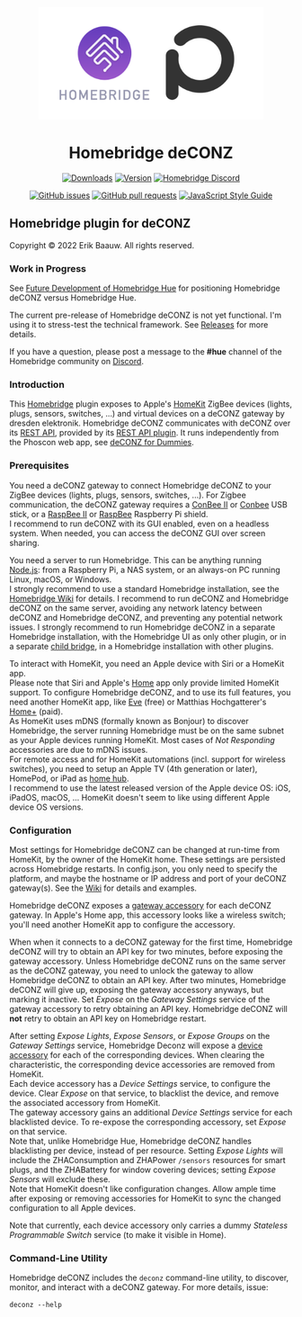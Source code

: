 <p align="center">
  <img src="homebridge-deconz.png" height="200px">  
</p><span align="center">

# Homebridge deCONZ
[![Downloads](https://img.shields.io/npm/dt/homebridge-deconz)](https://www.npmjs.com/package/homebridge-deconz)
[![Version](https://img.shields.io/npm/v/homebridge-deconz)](https://www.npmjs.com/package/homebridge-deconz)
[![Homebridge Discord](https://img.shields.io/discord/432663330281226270?color=728ED5&logo=discord&label=discord)](https://discord.gg/hZubhrz)

[![GitHub issues](https://img.shields.io/github/issues/ebaauw/homebridge-deconz)](https://github.com/ebaauw/homebridge-deconz/issues)
[![GitHub pull requests](https://img.shields.io/github/issues-pr/ebaauw/homebridge-deconz)](https://github.com/ebaauw/homebridge-deconz/pulls)
[![JavaScript Style Guide](https://img.shields.io/badge/code_style-standard-brightgreen)](https://standardjs.com)

</span>

## Homebridge plugin for deCONZ
Copyright © 2022 Erik Baauw. All rights reserved.

### Work in Progress
See [Future Development of Homebridge Hue](https://github.com/ebaauw/homebridge-hue/issues/1070) for positioning Homebridge deCONZ versus Homebridge Hue.

The current pre-release of Homebridge deCONZ is not yet functional.
I'm using it to stress-test the technical framework.
See [Releases](https://github.com/ebaauw/homebridge-deconz/releases) for more details.

If you have a question, please post a message to the **#hue** channel of the Homebridge community on [Discord](https://discord.gg/hZubhrz).

### Introduction
This [Homebridge](https://github.com/homebridge/homebridge) plugin exposes to Apple's [HomeKit](http://www.apple.com/ios/home/) ZigBee devices (lights, plugs, sensors, switches, ...) and virtual devices on a deCONZ gateway by dresden elektronik.
Homebridge deCONZ communicates with deCONZ over its [REST API](https://dresden-elektronik.github.io/deconz-rest-doc/), provided by its [REST API plugin](https://github.com/dresden-elektronik/deconz-rest-plugin).
It runs independently from the Phoscon web app, see [deCONZ for Dummies](https://github.com/dresden-elektronik/deconz-rest-plugin/wiki/deCONZ-for-Dummies).

### Prerequisites
You need a deCONZ gateway to connect Homebridge deCONZ to your ZigBee devices (lights, plugs, sensors, switches, ...).
For Zigbee communication, the deCONZ gateway requires a [ConBee II](https://phoscon.de/en/conbee2) or [Conbee](https://phoscon.de/en/conbee) USB stick, or a [RaspBee II](https://phoscon.de/en/raspbee2) or [RaspBee](https://phoscon.de/en/raspbee) Raspberry Pi shield.  
I recommend to run deCONZ with its GUI enabled, even on a headless system.
When needed, you can access the deCONZ GUI over screen sharing.

You need a server to run Homebridge.
This can be anything running [Node.js](https://nodejs.org): from a Raspberry Pi, a NAS system, or an always-on PC running Linux, macOS, or Windows.  
I strongly recommend to use a standard Homebridge installation, see the [Homebridge Wiki](https://github.com/homebridge/homebridge/wiki) for details.
I recommend to run deCONZ and Homebridge deCONZ on the same server, avoiding any network latency between deCONZ and Homebridge deCONZ, and preventing any potential network issues.
I strongly recommend to run Homebridge deCONZ in a separate Homebridge installation, with the Homebridge UI as only other plugin, or in a separate [child bridge](https://github.com/homebridge/homebridge/wiki/Child-Bridges), in a Homebridge installation with other plugins.

To interact with HomeKit, you need an Apple device with Siri or a HomeKit app.  
Please note that Siri and Apple's [Home](https://support.apple.com/en-us/HT204893) app only provide limited HomeKit support.
To configure Homebridge deCONZ, and to use its full features, you need another HomeKit app, like [Eve](https://www.evehome.com/en/eve-app) (free) or Matthias Hochgatterer's [Home+](https://hochgatterer.me/home/) (paid).  
As HomeKit uses mDNS (formally known as Bonjour) to discover Homebridge, the server running Homebridge must be on the same subnet as your Apple devices running HomeKit.
Most cases of _Not Responding_ accessories are due to mDNS issues.  
For remote access and for HomeKit automations (incl. support for wireless switches), you need to setup an Apple TV (4th generation or later), HomePod, or iPad as [home hub](https://support.apple.com/en-us/HT207057).  
I recommend to use the latest released version of the Apple device OS: iOS, iPadOS, macOS, ...
HomeKit doesn't seem to like using different Apple device OS versions.

### Configuration
Most settings for Homebridge deCONZ can be changed at run-time from HomeKit, by the owner of the HomeKit home.
These settings are persisted across Homebridge restarts.
In config.json, you only need to specify the platform, and maybe the hostname or IP address and port of your deCONZ gateway(s).
See the [Wiki](https://github.com/ebaauw/homebridge-deconz/wiki/Configuration) for details and examples.

Homebridge deCONZ exposes a [gateway accessory](https://github.com/ebaauw/homebridge-deconz/wiki/Gateway-Accessory) for each deCONZ gateway.
In Apple's Home app, this accessory looks like a wireless switch; you'll need another HomeKit app to configure the accessory.

When when it connects to a deCONZ gateway for the first time, Homebridge deCONZ will try to obtain an API key for two minutes, before exposing the gateway accessory.
Unless Homebridge deCONZ runs on the same server as the deCONZ gateway, you need to unlock the gateway to allow Homebridge deCONZ to obtain an API key.
After two minutes, Homebridge deCONZ will give up, exposing the gateway accessory anyways, but marking it inactive.
Set _Expose_ on the _Gateway Settings_ service of the gateway accessory to retry obtaining an API key.
Homebridge deCONZ will **not** retry to obtain an API key on Homebridge restart.

After setting _Expose Lights_, _Expose Sensors_, or _Expose Groups_ on the _Gateway Settings_ service, Homebridge Deconz will expose a [device accessory](https://github.com/ebaauw/homebridge-deconz/wiki/Device-Accessory) for each of the corresponding devices.
When clearing the characteristic, the corresponding device accessories are removed from HomeKit.  
Each device accessory has a _Device Settings_ service, to configure the device.
Clear _Expose_ on that service, to blacklist the device, and remove the associated accessory from HomeKit.  
The gateway accessory gains an additional _Device Settings_ service for each blacklisted device.
To re-expose the corresponding accessory, set _Expose_ on that service.  
Note that, unlike Homebridge Hue, Homebridge deCONZ handles blacklisting per device, instead of per resource.
Setting _Expose Lights_ will include the ZHAConsumption and ZHAPower `/sensors` resources for smart plugs, and the ZHABattery for window covering devices; setting _Expose Sensors_ will exclude these.  
Note that HomeKit doesn't like configuration changes.
Allow ample time after exposing or removing accessories for HomeKit to sync the changed configuration to all Apple devices.

Note that currently, each device accessory only carries a dummy _Stateless Programmable Switch_ service (to make it visible in Home).

### Command-Line Utility
Homebridge deCONZ includes the `deconz` command-line utility, to discover,
monitor, and interact with a deCONZ gateway.
For more details, issue:
```
deconz --help
```
